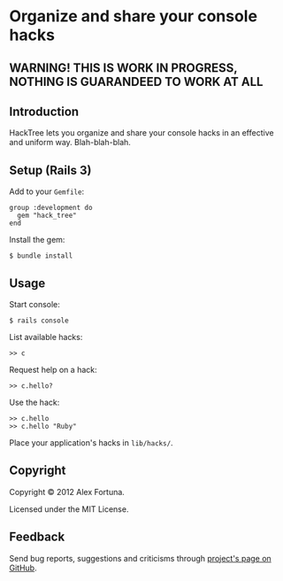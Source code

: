 
Organize and share your console hacks
=====================================

WARNING! THIS IS WORK IN PROGRESS, NOTHING IS GUARANDEED TO WORK AT ALL
-----------------------------------------------------------------------

Introduction
------------

HackTree lets you organize and share your console hacks in an effective and uniform way. Blah-blah-blah.


Setup (Rails 3)
---------------

Add to your `Gemfile`:

~~~
group :development do
  gem "hack_tree"
end
~~~

Install the gem:

~~~
$ bundle install
~~~


Usage
-----

Start console:

~~~
$ rails console
~~~

List available hacks:

~~~
>> c
~~~

Request help on a hack:

~~~
>> c.hello?
~~~

Use the hack:

~~~
>> c.hello
>> c.hello "Ruby"
~~~

Place your application's hacks in `lib/hacks/`.


Copyright
---------

Copyright &copy; 2012 Alex Fortuna.

Licensed under the MIT License.


Feedback
--------

Send bug reports, suggestions and criticisms through [project's page on GitHub](http://github.com/dadooda/hack_tree).
